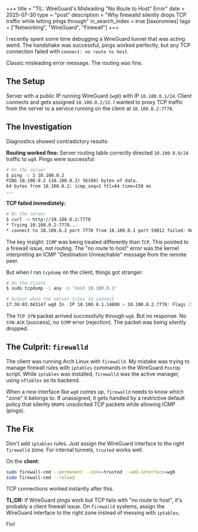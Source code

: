 +++
title = "TIL: WireGuard's Misleading \"No Route to Host\" Error"
date = 2025-07-30
type = "post"
description = "Why firewalld silently drops TCP traffic while letting pings through"
in_search_index = true
[taxonomies]
tags = ["Networking", "WireGuard", "Firewall"]
+++

I recently spent some time debugging a WireGuard tunnel that was acting weird. The handshake was successful, pings worked perfectly, but any TCP connection failed with `connect: no route to host`. 

Classic misleading error message. The routing was fine.

## The Setup

Server with a public IP running WireGuard (`wg0`) with IP `10.100.0.1/24`. Client connects and gets assigned `10.100.0.2/32`. I wanted to proxy TCP traffic from the server to a service running on the client at `10.100.0.2:7778`.

## The Investigation

Diagnostics showed contradictory results:

**Routing worked fine:** Server routing table correctly directed `10.100.0.0/24` traffic to `wg0`. Pings were successful:

```bash
# On the server
$ ping -c 3 10.100.0.2
PING 10.100.0.2 (10.100.0.2) 56(84) bytes of data.
64 bytes from 10.100.0.2: icmp_seq=1 ttl=64 time=150 ms
...
```

**TCP failed immediately:**

```bash
# On the server
$ curl -v http://10.100.0.2:7778
* Trying 10.100.0.2:7778...
* connect to 10.100.0.2 port 7778 from 10.100.0.1 port 59812 failed: No route to host
```

The key insight: `ICMP` was being treated differently than `TCP`. This pointed to a firewall issue, not routing. The "no route to host" error was the kernel interpreting an ICMP "Destination Unreachable" message from the remote peer.

But when I ran `tcpdump` on the client, things got stranger:

```bash
# On the client
$ sudo tcpdump -i any -n 'host 10.100.0.1'

# Output when the server tries to connect
17:36:03.043147 wg0 In  IP 10.100.0.1.14808 > 10.100.0.2.7778: Flags [S], seq 324784341, win 42780, ...
```

The `TCP SYN` packet arrived successfully through `wg0`. But no response. No `SYN-ACK` (success), no `ICMP` error (rejection). The packet was being silently dropped.

## The Culprit: `firewalld`

The client was running Arch Linux with `firewalld`. My mistake was trying to manage firewall rules with `iptables` commands in the WireGuard `PostUp` script. While `iptables` was installed, `firewalld` was the active manager, using `nftables` as its backend.

When a new interface like `wg0` comes up, `firewalld` needs to know which "zone" it belongs to. If unassigned, it gets handled by a restrictive default policy that silently `DROP`s unsolicited TCP packets while allowing ICMP (pings).

## The Fix

Don't add `iptables` rules. Just assign the WireGuard interface to the right `firewalld` zone. For internal tunnels, `trusted` works well.

On the **client**:

```bash
sudo firewall-cmd --permanent --zone=trusted --add-interface=wg0
sudo firewall-cmd --reload
```

TCP connections worked instantly after this.

**TL;DR:** If WireGuard pings work but TCP fails with "no route to host", it's probably a client firewall issue. On `firewalld` systems, assign the WireGuard interface to the right zone instead of messing with `iptables`.

Fin!